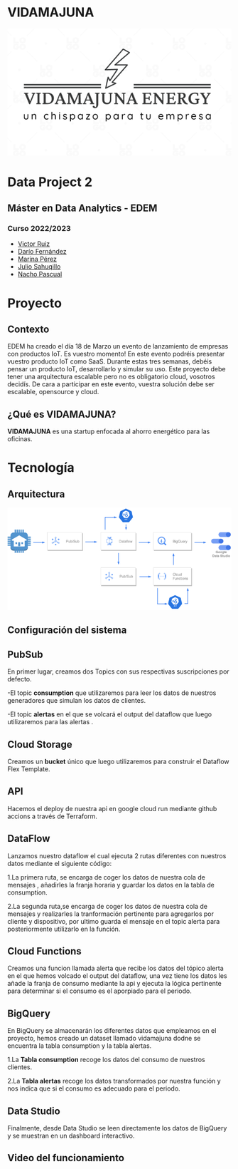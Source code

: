 # VIDAMAJUNA

![LOGO](./00_tmp/Imagenes/logo_vidamajuna.png)

# Data Project 2
## Máster en Data Analytics - EDEM
### Curso 2022/2023

- [Victor Ruiz](https://www.linkedin.com/in/vruizext/)
- [Darío Fernández](https://www.linkedin.com/in/dar%C3%ADo-fern%C3%A1ndez-fern%C3%A1ndez/)
- [Marina Pérez](https://www.linkedin.com/in/marinaperezbarber/)
- [Julio Sahuqillo](https://www.linkedin.com/in/juliosahuquillohuerta/)
- [Nacho Pascual](https://www.linkedin.com/in/nacho-pascual/)

# Proyecto
## Contexto
EDEM ha creado el día 18 de Marzo un evento de lanzamiento de empresas con productos IoT. Es vuestro momento! En este evento podréis presentar vuestro producto IoT como SaaS. Durante estas tres semanas, debéis pensar un producto IoT, desarrollarlo y simular su uso. Este proyecto debe tener una arquitectura escalable pero no es obligatorio cloud, vosotros decidís. De cara a participar en este evento, vuestra solución debe ser escalable, opensource y cloud.

## ¿Qué es VIDAMAJUNA?

**VIDAMAJUNA** es una startup enfocada al ahorro energético para las oficinas.
 

# Tecnología
## Arquitectura

![ARQUITECTURA](./00_tmp/Imagenes/arquitectura.png)


## Configuración del sistema

## **PubSub**
En primer lugar, creamos dos Topics con sus respectivas suscripciones por defecto. 

-El topic **consumption** que utilizaremos para leer los datos de nuestros generadores que simulan los datos de clientes.

-El topic **alertas** en el que se volcará el output del dataflow que luego utilizaremos para las alertas .

 ## **Cloud Storage**

Creamos un **bucket** único que luego utilizaremos para construir el Dataflow Flex Template.

 ## **API**
 
 Hacemos el deploy de nuestra api en google cloud run mediante github accions a través de Terraform.

 ## **DataFlow**

Lanzamos nuestro dataflow el cual ejecuta 2 rutas diferentes con nuestros datos mediante el siguiente código:



1.La primera ruta, se encarga de coger los datos de nuestra cola de mensajes , añadirles la franja horaria y guardar los datos en la tabla de consumption.

2.La segunda ruta,se encarga de coger los datos de nuestra cola de mensajes y realizarles la tranformación pertinente para agregarlos por cliente y dispositivo, por ultimo guarda el mensaje en el topic alerta para posteriormente utilizarlo en la función.


 ## **Cloud Functions**

Creamos una funcion llamada alerta que recibe los datos del tópico alerta en el que hemos volcado el output del dataflow, una vez tiene los datos les añade la franja de consumo mediante la api y ejecuta la lógica pertinente para determinar si el consumo es el aporpiado para el periodo.


 ## **BigQuery**

En BigQuery se almacenarán los diferentes datos que empleamos en el proyecto, hemos creado un dataset llamado vidamajuna dodne se encuentra la tabla consumption y la tabla alertas.

1.La **Tabla consumption** recoge los datos del consumo de nuestros clientes.

2.La **Tabla alertas**  recoge los datos transformados por nuestra función y nos indica que si el consumo es adecuado para el periodo.


 ## **Data Studio**

Finalmente, desde Data Studio se leen directamente los datos de BigQuery y se muestran en un dashboard interactivo.


 ## **Video del funcionamiento**
